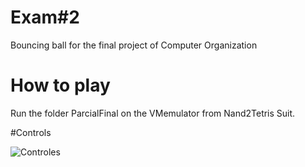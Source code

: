 # Exam#2

Bouncing ball for the final project of Computer Organization

# How to play

Run the folder ParcialFinal on the VMemulator from Nand2Tetris Suit.

#Controls

![Controles](https://user-images.githubusercontent.com/53051438/140428415-15b9b0a0-b86e-4a43-8f45-57e7b1db1b3c.png)
